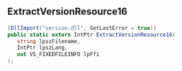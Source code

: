 ## ExtractVersionResource16

```csharp
[DllImport("version.dll", SetLastError = true)]
public static extern IntPtr ExtractVersionResource16(
   string lpszFilename,
   IntPtr lpszLang,
   out VS_FIXEDFILEINFO lpFfi
);
```


